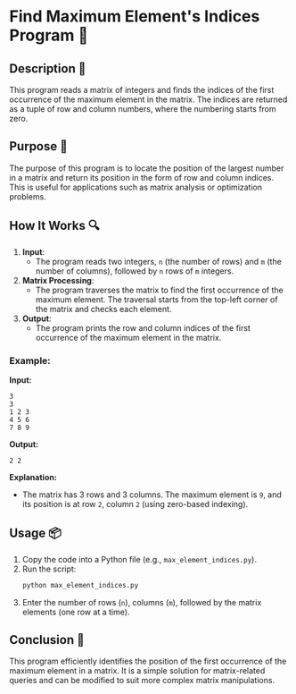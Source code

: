 # Find Maximum Element's Indices Program 📝

## Description 📝

This program reads a matrix of integers and finds the indices of the first occurrence of the maximum element in the matrix.
The indices are returned as a tuple of row and column numbers, where the numbering starts from zero.

## Purpose 🎯

The purpose of this program is to locate the position of the largest number in a matrix and return its position in the form of row and column indices.
This is useful for applications such as matrix analysis or optimization problems.

## How It Works 🔍

1. **Input**:
    - The program reads two integers, `n` (the number of rows) and `m` (the number of columns), followed by `n` rows of `m` integers.
2. **Matrix Processing**:
    - The program traverses the matrix to find the first occurrence of the maximum element. The traversal starts from the top-left corner of the matrix and checks each element.
3. **Output**:
    - The program prints the row and column indices of the first occurrence of the maximum element in the matrix.

### Example:

**Input:**

```plaintext
3
3
1 2 3
4 5 6
7 8 9
```

**Output:**

```plaintext
2 2
```

**Explanation:**

-   The matrix has 3 rows and 3 columns. The maximum element is `9`, and its position is at row `2`, column `2` (using zero-based indexing).

## Usage 📦

1. Copy the code into a Python file (e.g., `max_element_indices.py`).
2. Run the script:
    ```bash
    python max_element_indices.py
    ```
3. Enter the number of rows (`n`), columns (`m`), followed by the matrix elements (one row at a time).

## Conclusion 🚀

This program efficiently identifies the position of the first occurrence of the maximum element in a matrix.
It is a simple solution for matrix-related queries and can be modified to suit more complex matrix manipulations.
